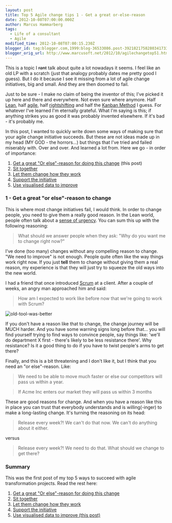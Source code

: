 ```yaml
---
layout: post
title: Top 5 Agile change tips 1 - Get a great or-else-reason
date: 2012-10-08T07:00:00.000Z
author: Marcus Hammarberg
tags:
  - Life of a consultant
  - Agile
modified_time: 2012-10-08T07:00:15.230Z
blogger_id: tag:blogger.com,1999:blog-36533086.post-3921821758280341733
blogger_orig_url: http://www.marcusoft.net/2012/10/agilechangetop51.html
---
```


This is a topic I ~~rant~~ talk about quite a lot nowadays it seems. I feel like an old LP with a scratch (just that analogy probably dates me pretty good I guess). But I do it because I see it missing from a lot of agile change initiatives, big and small. And they are then doomed to fail.

Just to be sure - I make no claim of being the inventor of this; I've picked it up here and there and everywhere. Not even sure where anymore. Half [Lean](http://en.wikipedia.org/wiki/Lean_software_development), half [agile](http://www.agilemanifesto.org/), half [rightshifting](http://flowchainsensei.wordpress.com/rightshifting/) and half the [Kanban Method](http://agilemanagement.net/index.php/Blog/the_principles_of_the_kanban_method) I guess. For whatever I've learned I'm eternally grateful. What I'm saying is this; if anything strikes you as good it was probably invented elsewhere. If it's bad - it's probably me.

In this post, I wanted to quickly write down some ways of making sure that your agile change initiative succeeds. But these are not ideas made up in my head (MY GOD - the horrors...) but things that I've tried and failed miserably with. Over and over. And learned a lot from. Here we go - in order of importance:

1. [Get a great "Or else"-reason for doing this change](http://www.marcusoft.net/2012/10/agilechangetop51.html) (this post)
2. [Sit together](http://www.marcusoft.net/2012/10/agilechangetop52.html)
3. [Let them change how they work](http://www.marcusoft.net/2012/10/agilechangetop53.html)
4. [Support the initiative](http://www.marcusoft.net/2012/10/agilechangetop54.html)
5. [Use visualised data to improve](http://www.marcusoft.net/2012/10/agilechangetop55.html)

### 1 - Get a great "or else"-reason to change

This is where most change initiatives fail, I would think. In order to change people, you need to give them a really good reason. In the Lean world, people often talk about a [sense of urgency](http://globalliteracy.org/content/kotters-8-step-change-model). You can sum this up with the following reasoning:

> What should we answer people when they ask: "Why do you want me to change right now?"

I've done (too many) changes without any compelling reason to change. "We need to improve" is not enough. People quite often like the way things work right now. If you just **tell** them to change without giving them a real reason, my experience is that they will just try to squeeze the old ways into the new world.

I had a friend that once introduced [Scrum](http://en.wikipedia.org/wiki/Scrum_(development)) at a client. After a couple of weeks, an angry man approached him and said:

> How am I expected to work like before now that we're going to work with Scrum?

![old-tool-was-better](http://blog.crisp.se/henrikkniberg/images/old-tool-was-better.jpg)

If you don't have a reason like that to change, the change journey will be MUCH harder. And you have some warning signs long before that... you will find yourself trying to find ways to convince people, say things like: 'we'll do department X first - there's likely to be less resistance there'. Why resistance? Is it a good thing to do if you have to twist people's arms to get there?

Finally, and this is a bit threatening and I don't like it, but I think that you need an "or else"-reason. Like:

> We need to be able to move much faster or else our competitors will pass us within a year.

> If Acme Inc enters our market they will pass us within 3 months

These are good reasons for change. And when you have a reason like this in place you can trust that everybody understands and is willing(-inger) to make a long-lasting change. It's turning the reasoning on its head:

> Release every week?! We can't do that now. We can't do anything about it either.

versus

> Release every week?! We need to do that. What should we change to get there?

### Summary

This was the first post of my top 5 ways to succeed with agile transformation projects. Read the rest here:

1. [Get a great "Or else"-reason for doing this change](http://www.marcusoft.net/2012/10/agilechangetop51.html)
2. [Sit together](http://www.marcusoft.net/2012/10/agilechangetop52.html)
3. [Let them change how they work](http://www.marcusoft.net/2012/10/agilechangetop53.html)
4. [Support the initiative](http://www.marcusoft.net/2012/10/agilechangetop54.html)
5. [Use visualised data to improve (this post)](http://www.marcusoft.net/2012/10/agilechangetop55.html)

